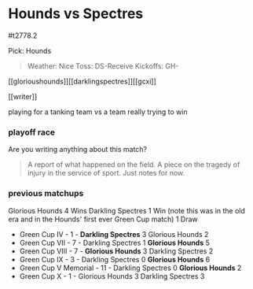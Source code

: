 # Hounds vs Spectres

#t2778.2

Pick: Hounds


> Weather: Nice
> Toss: DS-Receive
> Kickoffs: GH-

[[glorioushounds]][[darklingspectres]][[gcxi]]

[[writer]]

playing for a tanking team vs a team really trying to win

### playoff race



Are you writing anything about this match?

> A report of what happened on the field.
> A piece on the tragedy of injury in the service of sport.
> Just notes for now.

### previous matchups

Glorious Hounds 4 Wins
Darkling Spectres 1 Win (note this was in the old era and in the Hounds' first ever Green Cup match)
1 Draw

* Green Cup IV - 1 - **Darkling Spectres** 3 Glorious Hounds 2
* Green Cup VII - 7 - Darkling Spectres 1 **Glorious Hounds** 5
* Green Cup VIII - 7 - **Glorious Hounds** 3 Darkling Spectres 2
* Green Cup IX - 3 - Darkling Spectres 0 **Glorious Hounds** 6
* Green Cup V Memorial - 11 - Darkling Spectres 0 **Glorious Hounds** 2
* Green Cup X - 1 - Glorious Hounds 3 Darkling Spectres 3
